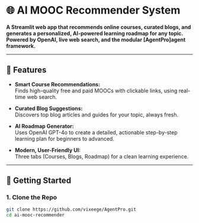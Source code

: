 # 🌐 AI MOOC Recommender System

**A Streamlit web app that recommends online courses, curated blogs, and generates a personalized, AI-powered learning roadmap for any topic. Powered by OpenAI, live web search, and the modular [AgentPro]agent framework.**

---

## 🚀 Features

- **Smart Course Recommendations:**  
  Finds high-quality free and paid MOOCs with clickable links, using real-time web search.

- **Curated Blog Suggestions:**  
  Discovers top blog articles and guides for your topic, always fresh.

- **AI Roadmap Generator:**  
  Uses OpenAI GPT-4o to create a detailed, actionable step-by-step learning plan for beginners to advanced.

- **Modern, User-Friendly UI:**  
  Three tabs (Courses, Blogs, Roadmap) for a clean learning experience.

---



## 🏁 Getting Started

### 1. **Clone the Repo**

```bash
git clone https://github.com/vixeege/AgentPro.git
cd ai-mooc-recommender
